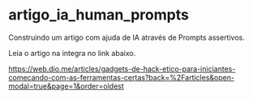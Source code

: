 # artigo_ia_human_prompts
Construindo um artigo com ajuda de IA através de Prompts assertivos.

Leia o artigo na integra  no link abaixo.

https://web.dio.me/articles/gadgets-de-hack-etico-para-iniciantes-comecando-com-as-ferramentas-certas?back=%2Farticles&open-modal=true&page=1&order=oldest
